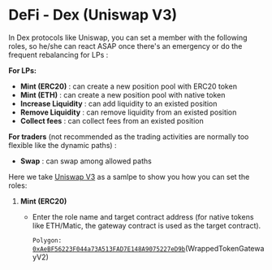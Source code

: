 # DeFi - Dex (Uniswap V3)

In Dex protocols like Uniswap, you can set a member with the following roles, so he/she can react ASAP once there's an emergency or do the frequent rebalancing for LPs :&#x20;

**For LPs:**

* **Mint (ERC20)** : can create a new position pool with ERC20 token
* **Mint (ETH)** : can create a new position pool with native token
* **Increase Liquidity** : can add liquidity to an existed position
* **Remove Liquidity** : can remove liquidity from an existed position
* **Collect fees** : can collect fees from an existed position

**For traders** (not recommended as the trading activities are normally too flexible like the dynamic paths) :

* **Swap** : can swap among allowed paths

Here we take [Uniswap V3](https://app.uniswap.org/) as a samlpe to show you how you can set the roles:

1. **Mint (ERC20)**&#x20;
   *   Enter the role name and target contract address (for native tokens like ETH/Matic, the gateway contract is used as the target contract).

       `Polygon:` [`0xAeBF56223F044a73A513FAD7E148A9075227eD9b`](https://polygonscan.com/address/0xAeBF56223F044a73A513FAD7E148A9075227eD9b)(WrappedTokenGatewayV2)

